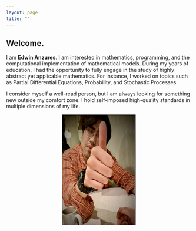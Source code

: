 ```yaml
---
layout: page
title: ""
---
```

## Welcome.

I am __Edwin Anzures__. I am interested in mathematics, programming, and the computational implementation of mathematical models. During my years of education, I had the opportunity to fully engage in the study of highly abstract yet applicable mathematics. For instance, I worked on topics such as Partial Differential Equations, Probability, and Stochastic Processes. 

I consider myself a well-read person, but I am always looking for something new outside my comfort zone. I hold self-imposed high-quality standards in multiple dimensions of my life.


<div style="text-align:center;">
<img src="/assets/pictures/edwin1.jpeg" alt="Texto alternativo" width="200" height="300">
</div>



